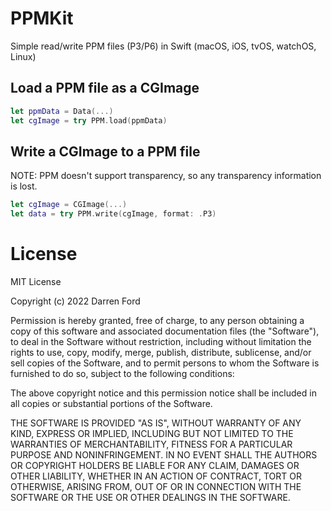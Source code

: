 # PPMKit

Simple read/write PPM files (P3/P6) in Swift (macOS, iOS, tvOS, watchOS, Linux)

## Load a PPM file as a CGImage

```swift
let ppmData = Data(...)
let cgImage = try PPM.load(ppmData)
```

## Write a CGImage to a PPM file

NOTE: PPM doesn't support transparency, so any transparency information is lost.

```swift
let cgImage = CGImage(...)
let data = try PPM.write(cgImage, format: .P3)
```

# License

MIT License

Copyright (c) 2022 Darren Ford

Permission is hereby granted, free of charge, to any person obtaining a copy
of this software and associated documentation files (the "Software"), to deal
in the Software without restriction, including without limitation the rights
to use, copy, modify, merge, publish, distribute, sublicense, and/or sell
copies of the Software, and to permit persons to whom the Software is
furnished to do so, subject to the following conditions:

The above copyright notice and this permission notice shall be included in all
copies or substantial portions of the Software.

THE SOFTWARE IS PROVIDED "AS IS", WITHOUT WARRANTY OF ANY KIND, EXPRESS OR
IMPLIED, INCLUDING BUT NOT LIMITED TO THE WARRANTIES OF MERCHANTABILITY,
FITNESS FOR A PARTICULAR PURPOSE AND NONINFRINGEMENT. IN NO EVENT SHALL THE
AUTHORS OR COPYRIGHT HOLDERS BE LIABLE FOR ANY CLAIM, DAMAGES OR OTHER
LIABILITY, WHETHER IN AN ACTION OF CONTRACT, TORT OR OTHERWISE, ARISING FROM,
OUT OF OR IN CONNECTION WITH THE SOFTWARE OR THE USE OR OTHER DEALINGS IN THE
SOFTWARE.
